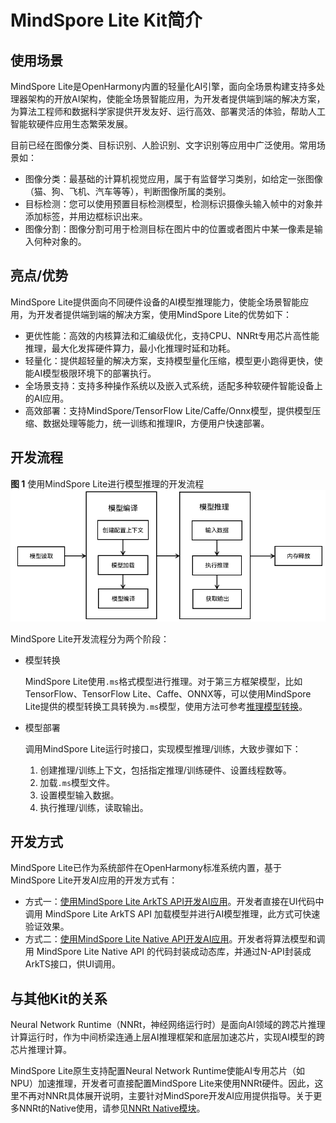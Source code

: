# MindSpore Lite Kit简介

## 使用场景

MindSpore Lite是OpenHarmony内置的轻量化AI引擎，面向全场景构建支持多处理器架构的开放AI架构，使能全场景智能应用，为开发者提供端到端的解决方案，为算法工程师和数据科学家提供开发友好、运行高效、部署灵活的体验，帮助人工智能软硬件应用生态繁荣发展。 

目前已经在图像分类、目标识别、人脸识别、文字识别等应用中广泛使用。常用场景如：

- 图像分类：最基础的计算机视觉应用，属于有监督学习类别，如给定一张图像（猫、狗、飞机、汽车等等），判断图像所属的类别。
- 目标检测：您可以使用预置目标检测模型，检测标识摄像头输入帧中的对象并添加标签，并用边框标识出来。
- 图像分割：图像分割可用于检测目标在图片中的位置或者图片中某一像素是输入何种对象的。

## 亮点/优势

MindSpore Lite提供面向不同硬件设备的AI模型推理能力，使能全场景智能应用，为开发者提供端到端的解决方案，使用MindSpore Lite的优势如下：

- 更优性能：高效的内核算法和汇编级优化，支持CPU、NNRt专用芯片高性能推理，最大化发挥硬件算力，最小化推理时延和功耗。
- 轻量化：提供超轻量的解决方案，支持模型量化压缩，模型更小跑得更快，使能AI模型极限环境下的部署执行。
- 全场景支持：支持多种操作系统以及嵌入式系统，适配多种软硬件智能设备上的AI应用。
- 高效部署：支持MindSpore/TensorFlow Lite/Caffe/Onnx模型，提供模型压缩、数据处理等能力，统一训练和推理IR，方便用户快速部署。

## 开发流程

**图 1** 使用MindSpore Lite进行模型推理的开发流程
![mindspore workflow](figures/mindspore_workflow.png)

MindSpore Lite开发流程分为两个阶段：

- 模型转换

  MindSpore Lite使用`.ms`格式模型进行推理。对于第三方框架模型，比如 TensorFlow、TensorFlow Lite、Caffe、ONNX等，可以使用MindSpore Lite提供的模型转换工具转换为`.ms`模型，使用方法可参考[推理模型转换](./mindspore-lite-converter-guidelines.md)。

- 模型部署

  调用MindSpore Lite运行时接口，实现模型推理/训练，大致步骤如下：

    1. 创建推理/训练上下文，包括指定推理/训练硬件、设置线程数等。
    2. 加载`.ms`模型文件。
    3. 设置模型输入数据。
    4. 执行推理/训练，读取输出。

## 开发方式

MindSpore Lite已作为系统部件在OpenHarmony标准系统内置，基于MindSpore Lite开发AI应用的开发方式有：

- 方式一：[使用MindSpore Lite ArkTS API开发AI应用](./mindspore-guidelines-based-js.md)。开发者直接在UI代码中调用 MindSpore Lite ArkTS API 加载模型并进行AI模型推理，此方式可快速验证效果。
- 方式二：[使用MindSpore Lite Native API开发AI应用](./mindspore-guidelines-based-native.md)。开发者将算法模型和调用 MindSpore Lite Native API 的代码封装成动态库，并通过N-API封装成ArkTS接口，供UI调用。

## 与其他Kit的关系

Neural Network Runtime（NNRt，神经网络运行时）是面向AI领域的跨芯片推理计算运行时，作为中间桥梁连通上层AI推理框架和底层加速芯片，实现AI模型的跨芯片推理计算。

MindSpore Lite原生支持配置Neural Network Runtime使能AI专用芯片（如NPU）加速推理，开发者可直接配置MindSpore Lite来使用NNRt硬件。因此，这里不再对NNRt具体展开说明，主要针对MindSpore开发AI应用提供指导。关于更多NNRt的Native使用，请参见[NNRt Native模块](../nnrt/neural-network-runtime-guidelines.md)。

